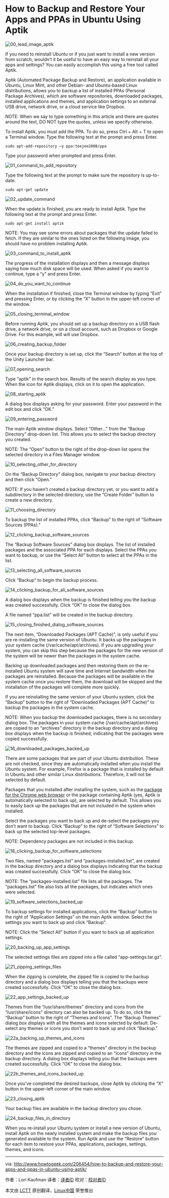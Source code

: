 How to Backup and Restore Your Apps and PPAs in Ubuntu Using Aptik
================================================================================
![00_lead_image_aptik](http://cdn5.howtogeek.com/wp-content/uploads/2014/12/650x300x00_lead_image_aptik.png.pagespeed.ic.n3TJwp8YK_.png)

If you need to reinstall Ubuntu or if you just want to install a new version from scratch, wouldn’t it be useful to have an easy way to reinstall all your apps and settings? You can easily accomplish this using a free tool called Aptik.

Aptik (Automated Package Backup and Restore), an application available in Ubuntu, Linux Mint, and other Debian- and Ubuntu-based Linux distributions, allows you to backup a list of installed PPAs (Personal Package Archives), which are software repositories, downloaded packages, installed applications and themes, and application settings to an external USB drive, network drive, or a cloud service like Dropbox.

NOTE: When we say to type something in this article and there are quotes around the text, DO NOT type the quotes, unless we specify otherwise.

To install Aptik, you must add the PPA. To do so, press Ctrl + Alt + T to open a Terminal window. Type the following text at the prompt and press Enter.

    sudo apt-add-repository –y ppa:teejee2008/ppa

Type your password when prompted and press Enter.

![01_command_to_add_repository](http://cdn5.howtogeek.com/wp-content/uploads/2014/12/650x99x01_command_to_add_repository.png.pagespeed.ic.UfVC9QLj54.png)

Type the following text at the prompt to make sure the repository is up-to-date.

    sudo apt-get update

![02_update_command](http://cdn5.howtogeek.com/wp-content/uploads/2014/12/650x252x02_update_command.png.pagespeed.ic.m9pvd88WNx.png)

When the update is finished, you are ready to install Aptik. Type the following text at the prompt and press Enter.

    sudo apt-get install aptik

NOTE: You may see some errors about packages that the update failed to fetch. If they are similar to the ones listed on the following image, you should have no problem installing Aptik.

![03_command_to_install_aptik](http://cdn5.howtogeek.com/wp-content/uploads/2014/12/650x416x03_command_to_install_aptik.png.pagespeed.ic.1jtHysRO9h.png)

The progress of the installation displays and then a message displays saying how much disk space will be used. When asked if you want to continue, type a “y” and press Enter.

![04_do_you_want_to_continue](http://cdn5.howtogeek.com/wp-content/uploads/2014/12/650x416x04_do_you_want_to_continue.png.pagespeed.ic.WQ15_UxK5Z.png)

When the installation if finished, close the Terminal window by typing “Exit” and pressing Enter, or by clicking the “X” button in the upper-left corner of the window.

![05_closing_terminal_window](http://cdn5.howtogeek.com/wp-content/uploads/2014/12/650x416x05_closing_terminal_window.png.pagespeed.ic.9QoqwM7Mfr.png)

Before running Aptik, you should set up a backup directory on a USB flash drive, a network drive, or on a cloud account, such as Dropbox or Google Drive. For this example, will will use Dropbox.

![06_creating_backup_folder](http://cdn5.howtogeek.com/wp-content/uploads/2014/12/650x243x06_creating_backup_folder.png.pagespeed.ic.7HzR9KwAfQ.png)

Once your backup directory is set up, click the “Search” button at the top of the Unity Launcher bar.

![07_opening_search](http://cdn5.howtogeek.com/wp-content/uploads/2014/12/650x177x07_opening_search.png.pagespeed.ic.qvFiw6_sXa.png)

Type “aptik” in the search box. Results of the search display as you type. When the icon for Aptik displays, click on it to open the application.

![08_starting_aptik](http://cdn5.howtogeek.com/wp-content/uploads/2014/12/650x338x08_starting_aptik.png.pagespeed.ic.8fSl4tYR0n.png)

A dialog box displays asking for your password. Enter your password in the edit box and click “OK.”

![09_entering_password](http://cdn5.howtogeek.com/wp-content/uploads/2014/12/650x337x09_entering_password.png.pagespeed.ic.yanJYFyP1i.png)

The main Aptik window displays. Select “Other…” from the “Backup Directory” drop-down list. This allows you to select the backup directory you created.

NOTE: The “Open” button to the right of the drop-down list opens the selected directory in a Files Manager window.

![10_selecting_other_for_directory](http://cdn5.howtogeek.com/wp-content/uploads/2014/12/650x533x10_selecting_other_for_directory.png.pagespeed.ic.dHbmYdAHYx.png)

On the “Backup Directory” dialog box, navigate to your backup directory and then click “Open.”

NOTE: If you haven’t created a backup directory yet, or you want to add a subdirectory in the selected directory, use the “Create Folder” button to create a new directory.

![11_choosing_directory](http://cdn5.howtogeek.com/wp-content/uploads/2014/12/650x470x11_choosing_directory.png.pagespeed.ic.E-56x54cy9.png)

To backup the list of installed PPAs, click “Backup” to the right of “Software Sources (PPAs).”

![12_clicking_backup_software_sources](http://cdn5.howtogeek.com/wp-content/uploads/2014/12/650x530x13_selecting_all_software_sources.png.pagespeed.ic.zDFiDGfnks.png)

The “Backup Software Sources” dialog box displays. The list of installed packages and the associated PPA for each displays. Select the PPAs you want to backup, or use the “Select All” button to select all the PPAs in the list.

![13_selecting_all_software_sources](http://cdn5.howtogeek.com/wp-content/uploads/2014/12/650x530x13_selecting_all_software_sources.png.pagespeed.ic.zDFiDGfnks.png)

Click “Backup” to begin the backup process.

![14_clicking_backup_for_all_software_sources](http://cdn5.howtogeek.com/wp-content/uploads/2014/12/650x530x14_clicking_backup_for_all_software_sources.png.pagespeed.ic.n5h_KnQVZa.png)

A dialog box displays when the backup is finished telling you the backup was created successfully. Click “OK” to close the dialog box.

A file named “ppa.list” will be created in the backup directory.

![15_closing_finished_dialog_software_sources](http://cdn5.howtogeek.com/wp-content/uploads/2014/12/650x530x15_closing_finished_dialog_software_sources.png.pagespeed.ic.V25-KgSXdY.png)

The next item, “Downloaded Packages (APT Cache)”, is only useful if you are re-installing the same version of Ubuntu. It backs up the packages in your system cache (/var/cache/apt/archives). If you are upgrading your system, you can skip this step because the packages for the new version of the system will be newer than the packages in the system cache.

Backing up downloaded packages and then restoring them on the re-installed Ubuntu system will save time and Internet bandwidth when the packages are reinstalled. Because the packages will be available in the system cache once you restore them, the download will be skipped and the installation of the packages will complete more quickly.

If you are reinstalling the same version of your Ubuntu system, click the “Backup” button to the right of “Downloaded Packages (APT Cache)” to backup the packages in the system cache.

NOTE: When you backup the downloaded packages, there is no secondary dialog box. The packages in your system cache (/var/cache/apt/archives) are copied to an “archives” directory in the backup directory and a dialog box displays when the backup is finished, indicating that the packages were copied successfully.

![16_downloaded_packages_backed_up](http://cdn5.howtogeek.com/wp-content/uploads/2014/12/650x544x16_downloaded_packages_backed_up.png.pagespeed.ic.z8ysuwzQAK.png)

There are some packages that are part of your Ubuntu distribution. These are not checked, since they are automatically installed when you install the Ubuntu system. For example, Firefox is a package that is installed by default in Ubuntu and other similar Linux distributions. Therefore, it will not be selected by default.

Packages that you installed after installing the system, such as the [package for the Chrome web browser][1] or the package containing Aptik (yes, Aptik is automatically selected to back up), are selected by default. This allows you to easily back up the packages that are not included in the system when installed.

Select the packages you want to back up and de-select the packages you don’t want to backup. Click “Backup” to the right of “Software Selections” to back up the selected top-level packages.

NOTE: Dependency packages are not included in this backup.

![18_clicking_backup_for_software_selections](http://cdn5.howtogeek.com/wp-content/uploads/2014/12/650x530x18_clicking_backup_for_software_selections.png.pagespeed.ic.QI5D-IgnP_.png)

Two files, named “packages.list” and “packages-installed.list”, are created in the backup directory and a dialog box displays indicating that the backup was created successfully. Click “OK” to close the dialog box.

NOTE: The “packages-installed.list” file lists all the packages. The “packages.list” file also lists all the packages, but indicates which ones were selected.

![19_software_selections_backed_up](http://cdn5.howtogeek.com/wp-content/uploads/2014/12/650x530x19_software_selections_backed_up.png.pagespeed.ic.LVmgs6MKPL.png)

To backup settings for installed applications, click the “Backup” button to the right of “Application Settings” on the main Aptik window. Select the settings you want to back up and click “Backup”.

NOTE: Click the “Select All” button if you want to back up all application settings.

![20_backing_up_app_settings](http://cdn5.howtogeek.com/wp-content/uploads/2014/12/650x530x20_backing_up_app_settings.png.pagespeed.ic.7_kgU3Dj_m.png)

The selected settings files are zipped into a file called “app-settings.tar.gz”.

![21_zipping_settings_files](http://cdn5.howtogeek.com/wp-content/uploads/2014/12/650x530x21_zipping_settings_files.png.pagespeed.ic.dgoBj7egqv.png)

When the zipping is complete, the zipped file is copied to the backup directory and a dialog box displays telling you that the backups were created successfully. Click “OK” to close the dialog box.

![22_app_settings_backed_up](http://cdn5.howtogeek.com/wp-content/uploads/2014/12/650x530x22_app_settings_backed_up.png.pagespeed.ic.Mb6utyLJ3W.png)

Themes from the “/usr/share/themes” directory and icons from the “/usr/share/icons” directory can also be backed up. To do so, click the “Backup” button to the right of “Themes and Icons”. The “Backup Themes” dialog box displays with all the themes and icons selected by default. De-select any themes or icons you don’t want to back up and click “Backup.”

![22a_backing_up_themes_and_icons](http://cdn5.howtogeek.com/wp-content/uploads/2014/12/650x530x22a_backing_up_themes_and_icons.png.pagespeed.ic.KXa8W3YhyF.png)

The themes are zipped and copied to a “themes” directory in the backup directory and the icons are zipped and copied to an “icons” directory in the backup directory. A dialog box displays telling you that the backups were created successfully. Click “OK” to close the dialog box.

![22b_themes_and_icons_backed_up](http://cdn5.howtogeek.com/wp-content/uploads/2014/12/650x530x22b_themes_and_icons_backed_up.png.pagespeed.ic.ejjRaymD39.png)

Once you’ve completed the desired backups, close Aptik by clicking the “X” button in the upper-left corner of the main window.

![23_closing_aptik](http://cdn5.howtogeek.com/wp-content/uploads/2014/12/650x542x23_closing_aptik.png.pagespeed.ic.pNk9Vt3--l.png)

Your backup files are available in the backup directory you chose.

![24_backup_files_in_directory](http://cdn5.howtogeek.com/wp-content/uploads/2014/12/650x374x24_backup_files_in_directory.png.pagespeed.ic.vwblOfN915.png)

When you re-install your Ubuntu system or install a new version of Ubuntu, install Aptik on the newly installed system and make the backup files you generated available to the system. Run Aptik and use the “Restore” button for each item to restore your PPAs, applications, packages, settings, themes, and icons.

--------------------------------------------------------------------------------

via: http://www.howtogeek.com/206454/how-to-backup-and-restore-your-apps-and-ppas-in-ubuntu-using-aptik/

作者：Lori Kaufman
译者：[译者ID](https://github.com/译者ID)
校对：[校对者ID](https://github.com/校对者ID)

本文由 [LCTT](https://github.com/LCTT/TranslateProject) 原创翻译，[Linux中国](http://linux.cn/) 荣誉推出

[1]:http://www.howtogeek.com/203768